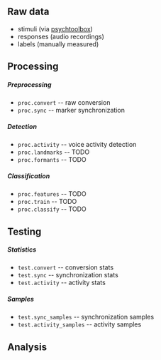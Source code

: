 Raw data
--------

- stimuli (via [psychtoolbox](http://psychtoolbox.org/))
- responses (audio recordings)
- labels (manually measured)

Processing
----------

##### Preprocessing

- `proc.convert` -- raw conversion
- `proc.sync` -- marker synchronization

##### Detection

- `proc.activity` -- voice activity detection
- `proc.landmarks` -- TODO
- `proc.formants` -- TODO

##### Classification

- `proc.features` -- TODO
- `proc.train` -- TODO
- `proc.classify` -- TODO

Testing
-------

##### Statistics

- `test.convert` -- conversion stats
- `test.sync` -- synchronization stats
- `test.activity` -- activity stats

##### Samples

- `test.sync_samples` -- synchronization samples
- `test.activity_samples` -- activity samples

Analysis
--------

